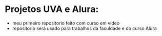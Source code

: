 # Projetos UVA e Alura:
 - meu primeiro repositorio feito com curso em video
 - repositorio será usado para trabalhos da faculdade e do curso Alura
